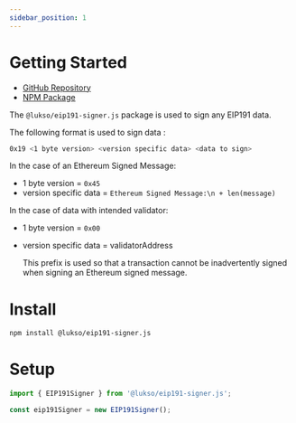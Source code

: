 ```yaml
---
sidebar_position: 1
---
```


# Getting Started

- [GitHub Repository](https://github.com/lukso-network/tools-eip191-signer)
- [NPM Package](https://www.npmjs.com/package/@lukso/eip191-signer.js)

The `@lukso/eip191-signer.js` package is used to sign any EIP191 data.

The following format is used to sign data :

```bash
0x19 <1 byte version> <version specific data> <data to sign>
```

In the case of an Ethereum Signed Message:

- 1 byte version = `0x45`
- version specific data = `Ethereum Signed Message:\n + len(message)`

In the case of data with intended validator:

- 1 byte version = `0x00`
- version specific data = validatorAddress

  This prefix is used so that a transaction cannot be inadvertently signed when signing an Ethereum signed message.

# Install

```bash
npm install @lukso/eip191-signer.js
```

# Setup

```javascript
import { EIP191Signer } from '@lukso/eip191-signer.js';

const eip191Signer = new EIP191Signer();
```
